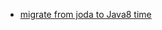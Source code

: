 - [migrate from joda to Java8 time](https://github.com/openrewrite/rewrite-migrate-java/issues/234#issuecomment-1826720135)
